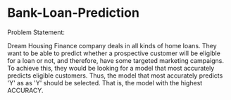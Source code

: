 # Bank-Loan-Prediction

Problem Statement:

Dream Housing Finance company deals in all kinds of home loans.
They want to be able to predict whether a prospective customer will be eligible for a loan or not, and therefore, have some targeted marketing campaigns.
To achieve this, they would be looking for a model that most accurately predicts eligible customers.
Thus, the model that most accurately predicts 'Y' as as 'Y' should be selected. That is, the model with the highest ACCURACY.
